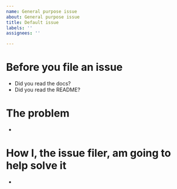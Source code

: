 ```yaml
---
name: General purpose issue
about: General purpose issue
title: Default issue
labels: ''
assignees: ''

---
```


# Before you file an issue

- Did you read the docs?
- Did you read the README?

# The problem

- 

# How I, the issue filer, am going to help solve it

-

